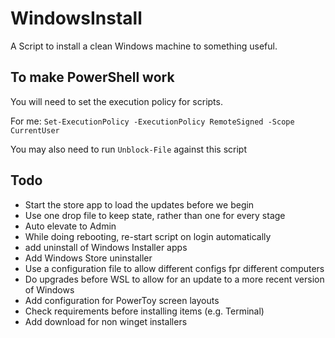 # WindowsInstall
A Script to install a clean Windows machine to something useful. 

## To make PowerShell work
You will need to set the execution policy for scripts. 

For me: 
`Set-ExecutionPolicy -ExecutionPolicy RemoteSigned -Scope CurrentUser`

You may also need to run `Unblock-File` against this script



## Todo
* Start the store app to load the updates before we begin
* Use one drop file to keep state, rather than one for every stage
* Auto elevate to Admin
* While doing rebooting, re-start script on login automatically
* add uninstall of Windows Installer apps
* Add Windows Store uninstaller
* Use a configuration file to allow different configs fpr different computers
* Do upgrades before WSL to allow for an update to a more recent version of Windows
* Add configuration for PowerToy screen layouts
* Check requirements before installing items (e.g. Terminal)
* Add download for non winget installers
